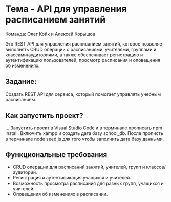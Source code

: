 # Тема - API для управления расписанием занятий

Команда: Олег Койк и Алексей Корышов 

Это REST API для управления расписанием занятий, которое позволяет выполнять CRUD операции с расписаниями, учителями, группами и классами/аудиториями, а также обеспечивает регистрацию и аутентификацию пользователей, просмотр расписания и оповещения об изменениях.

## Задание:
Создать REST API для сервиса, который помогает управлять учебным расписанием.

## Как запустить проект?

...
Запустить проект в Visual Studio Code и в терминале прописать npm install.
Включить xampp и создать дата базу school_db.
После прописть в терминале node seed.js для того чтобы заполнить дата базу данными.


## Функциональные требования

- CRUD операции для расписаний занятий, учителей, групп и классов/аудиторий.
- Регистрация и аутентификация учащихся и учителей.
- Возможность просмотра расписания для разных групп, учащихся и учителей.
- Оповещения об изменениях в расписании.


